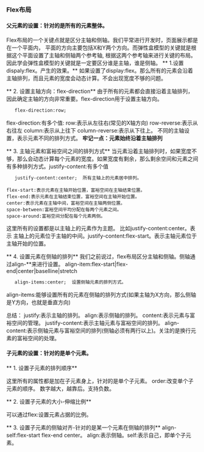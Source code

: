 ### Flex布局
#### 父元素的设置：针对的是所有的元素整体。

Flex布局的一个关键点就是区分主轴和侧轴。我们平常进行开发时，页面展示都是在一个平面内，
平面的方向主要包括X和Y两个方向。而弹性盒模型的关键就是根据这个平面设置了主轴和侧轴两个参考轴,
根据这两个参考轴来进行关键的布局。因此学会弹性盒模型的关键就是一定要区分谁是主轴，谁是侧轴。
** 1.设置dispaly:flex。产生的效果。**
  如果设置了display:flex。那么所有的元素会沿着主轴排列，而且元素的宽度会动态计算。不会出现宽度不够的问题。
  
** 2. 设置主轴方向：flex-direction**
由于所有的元素都会直接沿着主轴排列，因此确定主轴的方向非常重要。flex-direction用于设置主轴方向。
```html
   flex-direction:row;
```
flex-direction:有多个值:
    row:表示从左往右(常见的X轴方向)
    row-reverse:表示从右往左
    column:表示从上往下
    column-reverse:表示从下往上。
不同的主轴设置，表示元素不同的排列方式。
**牢记一点：元素始终沿着主轴排列**

** 3. 主轴元素和富裕空间之间的排列方式**
当元素沿着主轴排列时，如果宽度不够，那么会动态计算每个元素的宽度。如果宽度有剩余，那么剩余空间和元素之间
有多种排列方式。justify-content:有多个值
```html
   justify-content:center;  所有主轴上的元素居中排列。
```
	flex-start:表示元素在主轴开始位置，富裕空间在主轴结束位置。
	flex-end:表示元素在主轴结束位置，富裕空间在主轴开始位置。
	center:表示元素在主轴中间，富裕空间在主轴两侧位置。
	space-between:富裕空间平均分配在每两个元素之间。
	space-around:富裕空间分配在每个元素两侧。
这里所有的设置都是以主轴上的元素作为主题。
比如justify-content:center。表示 主轴上的元素位于主轴的中间。justify-content:flex-start。表示主轴元素位于主轴开始的位置。


** 4. 设置元素在侧轴的排列** 
我们之前说过，flex布局区分主轴和侧轴。侧轴通过align-**来进行设置。
align-item:flex-start|flex-end|center|baselline|stretch
```html
   align-items:center;  设置侧轴元素的排列方式。
```
align-items:能够设置所有的元素在侧轴的排列方式(如果主轴为X方向，那么侧轴是Y方向，也就是垂直方向)


总结：
justify:表示主轴的排列。
align:表示侧轴的排列。
content:表示元素与富裕空间的管理。
justify-content:表示主轴元素与富裕空间的排列。
align-content:表示侧轴元素与富裕空间的排列(侧轴必须有两行以上)。关注的是换行元素的富裕空间的处理。


#### 子元素的设置：针对的是单个元素。

** 1. 设置子元素的排列顺序** 

这里所有的属性都是加在子元素身上，针对的是单个子元素。
order:改变单个子元素的顺序。 数字越大，越靠后。支持负数。

** 2. 设置子元素的大小-伸缩比例**

可以通过flex:设置元素占据的比例。
 
** 3. 设置子元素的侧轴对齐-针对的是某一个元素在侧轴的排列**
align-self:flex-start flex-end center。
align:表示侧轴。self:表示自己，即单个子元素。